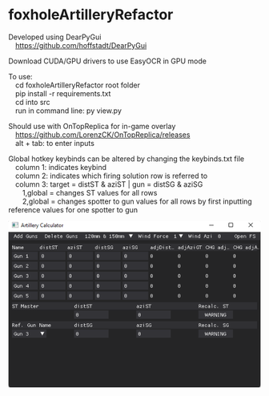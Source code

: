 # foxholeArtilleryRefactor
Developed using DearPyGui <br/>
&emsp;https://github.com/hoffstadt/DearPyGui 

Download CUDA/GPU drivers to use EasyOCR in GPU mode

To use: <br/>
&emsp;cd foxholeArtilleryRefactor root folder <br/>
&emsp;pip install -r requirements.txt <br/>
&emsp;cd into src <br/>
&emsp;run in command line: py view.py

Should use with OnTopReplica for in-game overlay <br/>
&emsp;https://github.com/LorenzCK/OnTopReplica/releases <br/>
&emsp;alt + tab: to enter inputs

Global hotkey keybinds can be altered by changing the keybinds.txt file <br/>
&emsp;column 1: indicates keybind <br/>
&emsp;column 2: indicates which firing solution row is referred to <br/>
&emsp;column 3: target = distST & aziST | gun = distSG & aziSG <br/>
&emsp;&emsp;1,global = changes ST values for all rows <br/>
&emsp;&emsp;2,global = changes spotter to gun values for all rows by first inputting reference values for one spotter to gun  

![Screenshot](images/appAppearance.png)